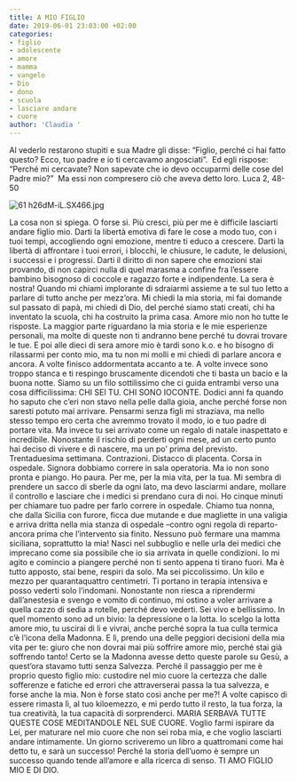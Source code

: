 ```yaml
---
title: A MIO FIGLIO
date: 2019-06-01 23:03:00 +02:00
categories:
- figlio
- adolescente
- amore
- mamma
- vangelo
- Dio
- dono
- scuola
- lasciare andare
- cuore
author: 'Claudia '
---
```


Al vederlo restarono stupiti e sua Madre gli disse:
“Figlio, perché ci hai fatto questo?
Ecco, tuo padre e io ti cercavamo angosciati”. 
Ed egli rispose: “Perché mi cercavate?
Non sapevate che io devo occuparmi delle cose del Padre mio?” 
Ma essi non compresero ciò che aveva detto loro. Luca 2, 48-50

![61 h26dM-iL._SX466_.jpg](/uploads/61%20h26dM-iL._SX466_.jpg)

La cosa non si spiega. O forse si. Più cresci, più per me è difficile lasciarti andare figlio mio. Darti la libertà emotiva di fare le cose a modo tuo, con i tuoi tempi, accogliendo ogni emozione, mentre ti educo a crescere. Darti la libertà di affrontare i tuoi errori, i blocchi, le chiusure, le cadute, le delusioni, i successi e i progressi. Darti il diritto di non sapere che emozioni stai provando, di non capirci nulla di quel marasma a confine fra l’essere bambino bisognoso di coccole e ragazzo forte e indipendente. La sera è nostra! Quando mi chiami implorante di sdraiarmi assieme a te sul tuo letto a parlare di tutto anche per mezz’ora. Mi chiedi la mia storia, mi fai domande sul passato di papà, mi chiedi di Dio, del perché siamo stati creati, chi ha inventato la scuola, chi ha costruito la prima casa. Amore mio non ho tutte le risposte. La maggior parte riguardano la mia storia e le mie esperienze personali, ma molte di queste non ti andranno bene perché tu dovrai trovare le tue. E poi alle dieci di sera amore mio è tardi sono k.o. e ho bisogno di rilassarmi per conto mio, ma tu non mi molli e mi chiedi di parlare ancora e ancora. A volte finisco addormentata accanto a te. A volte invece sono troppo stanca e ti respingo bruscamente dicendoti che ti basta un bacio e la buona notte. Siamo su un filo sottilissimo che ci guida entrambi verso una cosa difficilissima: CHI SEI TU. CHI SONO IOCONTE.
Dodici anni fa quando ho saputo che c’eri non stavo nella pelle dalla gioia, anche perché forse non saresti potuto mai arrivare. Pensarmi senza figli mi straziava, ma nello stesso tempo ero certa che avremmo trovato il modo, io e tuo padre di portare vita. Ma invece tu sei arrivato come un regalo di natale inaspettato e incredibile. Nonostante il rischio di perderti ogni mese, ad un certo punto hai deciso di vivere e di nascere, ma un po’ prima del previsto. Trentaduesima settimana. Contrazioni. Distacco di placenta. Corsa in ospedale. Signora dobbiamo correre in sala operatoria. Ma io non sono pronta e piango. Ho paura. Per me, per la mia vita, per la tua. Mi sembra di prendere un sacco di sberle da ogni lato, ma devo lasciarmi andare, mollare il controllo e lasciare che i medici si prendano cura di noi.  Ho cinque minuti per chiamare tuo padre per farlo correre in ospedale. Chiamo tua nonna, che dalla Sicilia con furore, ficca due mutande e due magliette in una valigia e arriva dritta nella mia stanza di ospedale –contro ogni regola di reparto-  ancora prima che l’intervento sia finito. Nessuno può fermare una mamma siciliana, soprattutto la mia! Nasci nel subbuglio e nelle urla dei medici che imprecano come sia possibile che io sia arrivata in quelle condizioni. Io mi agito e comincio a piangere perché non ti sento appena ti tirano fuori. Ma è tutto apposto, stai bene, respiri da solo. Ma sei piccolissimo. Un kilo e mezzo per quarantaquattro centimetri. Ti portano in terapia intensiva e posso vederti solo l’indomani. Nonostante non riesca a riprendermi dall’anestesia e svengo e vomito di continuo, mi ostino a voler arrivare a quella cazzo di sedia a rotelle, perché devo vederti. Sei vivo e bellissimo. In quel momento sono ad un bivio: la depressione o la lotta. Io scelgo la lotta amore mio, tu uscirai di li e vivrai, anche perché sopra la tua culla termica c’è l’icona della Madonna. E lì, prendo una delle peggiori decisioni della mia vita per te: giuro che non dovrai mai più soffrire amore mio, perché stai già soffrendo tanto!
Certo se la Madonna avesse detto queste parole su Gesù, a quest’ora stavamo tutti senza Salvezza. Perché il passaggio per me è proprio questo figlio mio: custodire nel mio cuore la certezza che dalle sofferenze e fatiche ed errori che attraverserai passa la tua salvezza, e forse anche la mia. Non è forse stato così anche per me?! A volte capisco di essere rimasta lì, al tuo kiloemezzo, e mi perdo tutto il resto, la tua forza, la tua creatività, la tua capacità di sorprenderci.
MARIA SERBAVA TUTTE QUESTE COSE MEDITANDOLE NEL SUE CUORE. Voglio farmi ispirare da Lei, per maturare nel mio cuore che non sei roba mia, e che voglio lasciarti andare intimamente.
Un giorno scriveremo un libro a quattromani come hai detto tu, e sarà un successo! Perché la storia dell’uomo è sempre un successo quando tende all’amore e alla ricerca di senso. TI AMO FIGLIO MIO E DI DIO.